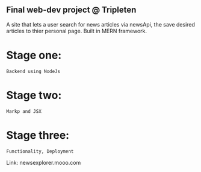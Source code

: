 ## Final web-dev project @ Tripleten

A site that lets a user search for news articles via newsApi, the save desired articles to thier personal page.
Built in MERN framework.

# Stage one: 
    Backend using NodeJs

# Stage two:
    Markp and JSX

# Stage three:
    Functionality, Deployment

Link: newsexplorer.mooo.com
